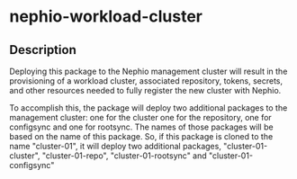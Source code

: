 # nephio-workload-cluster

## Description

Deploying this package to the Nephio management cluster will result in the
provisioning of a workload cluster, associated repository, tokens, secrets,
and other resources needed to fully register the new cluster with Nephio.

To accomplish this, the package will deploy two additional packages to the
management cluster: one for the cluster one for the repository, one for configsync and one for rootsync.
The names of those packages will be based on the name of this package. So, if this package
is cloned to the name "cluster-01", it will deploy two additional packages,
"cluster-01-cluster", "cluster-01-repo", "cluster-01-rootsync" and "cluster-01-configsync"
